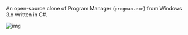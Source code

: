 An open-source clone of Program Manager (`progman.exe`) from Windows 3.x written in C#.

![img](https://i.imgur.com/dOoxDQq.png)
